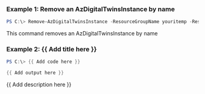 ### Example 1: Remove an AzDigitalTwinsInstance by name
```powershell
PS C:\> Remove-AzDigitalTwinsInstance -ResourceGroupName youritemp -ResourceName youriDigitalTwin


```
This command removes an AzDigitalTwinsInstance by name

### Example 2: {{ Add title here }}
```powershell
PS C:\> {{ Add code here }}

{{ Add output here }}
```

{{ Add description here }}

